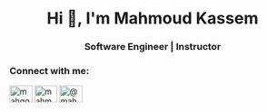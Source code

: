 <h1 align="center">Hi 👋, I'm Mahmoud Kassem</h1>
<h3 align="center">Software Engineer | Instructor</h3>

<!-- BLOG-POST-LIST:END -->
<center>
  <h3 align="left">Connect with me:</h3>
  <p align="left">
    <a href="https://twitter.com/mahqq" target="blank"><img align="center" src="https://raw.githubusercontent.com/rahuldkjain/github-profile-readme-generator/master/src/images/icons/Social/twitter.svg" alt="mahqq" height="30" width="40" /></a>
    <a href="https://linkedin.com/in/mahmoud-kassem" target="blank"><img align="center" src="https://raw.githubusercontent.com/rahuldkjain/github-profile-readme-generator/master/src/images/icons/Social/linked-in-alt.svg" alt="mahmoud-kassem" height="30" width="40" /></a>
    <a href="https://medium.com/@mahmoud-kassem" target="blank"><img align="center" src="https://raw.githubusercontent.com/rahuldkjain/github-profile-readme-generator/master/src/images/icons/Social/medium.svg" alt="@mahmoud-kassem" height="30" width="40" /></a>
  </p>
</center>
